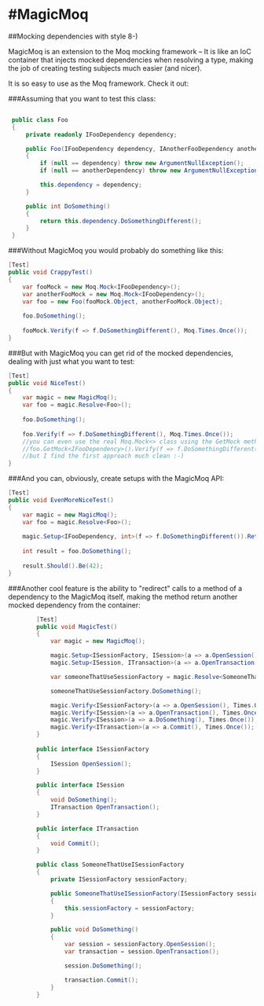 #MagicMoq
========

##Mocking dependencies with style 8-)

MagicMoq is an extension to the Moq mocking framework – It is like an IoC container that injects mocked dependencies when resolving a type, making the job of creating testing subjects much easier (and nicer).

It is so easy to use as the Moq framework. Check it out:


###Assuming that you want to test this class:
```C#

 public class Foo
 {
     private readonly IFooDependency dependency;

     public Foo(IFooDependency dependency, IAnotherFooDependency anotherDependency)
     {
         if (null == dependency) throw new ArgumentNullException();
         if (null == anotherDependency) throw new ArgumentNullException();

         this.dependency = dependency;
     }

     public int DoSomething()
     {
         return this.dependency.DoSomethingDifferent();
     }
 }
```

###Without MagicMoq you would probably do something like this:
```C#
[Test]
public void CrappyTest()
{
    var fooMock = new Moq.Mock<IFooDependency>();
    var anotherFooMock = new Moq.Mock<IFooDependency>();
    var foo = new Foo(fooMock.Object, anotherFooMock.Object);
    
    foo.DoSomething();
    
    fooMock.Verify(f => f.DoSomethingDifferent(), Moq.Times.Once());
}

```

###But with MagicMoq you can get rid of the mocked dependencies, dealing with just what you want to test:
```C#
[Test]
public void NiceTest()
{
    var magic = new MagicMoq();
    var foo = magic.Resolve<Foo>();
    
    foo.DoSomething();
    
    foo.Verify(f => f.DoSomethingDifferent(), Moq.Times.Once());
    //you can even use the real Moq.Mock<> class using the GetMock method, like this:
    //foo.GetMock<IFooDependency>().Verify(f => f.DoSomethingDifferent(), Moq.Times.Once());
    //but I find the first approach much clean :-)
}
```

###And you can, obviously, create setups with the MagicMoq API:
```C#
[Test]
public void EvenMoreNiceTest()
{
    var magic = new MagicMoq();
    var foo = magic.Resolve<Foo>();
    
    magic.Setup<IFooDependency, int>(f => f.DoSomethingDifferent()).Returns(42);
    
    int result = foo.DoSomething();
    
    result.Should().Be(42);
}
```

###Another cool feature is the ability to "redirect" calls to a method of a dependency to the MagicMoq itself, making the method return another mocked dependency from the container:
```C#
        [Test]
        public void MagicTest()
        {
            var magic = new MagicMoq();

            magic.Setup<ISessionFactory, ISession>(a => a.OpenSession()).AndMagicallyResolve(magic);
            magic.Setup<ISession, ITransaction>(a => a.OpenTransaction()).AndMagicallyResolve(magic);

            var someoneThatUseSessionFactory = magic.Resolve<SomeoneThatUseISessionFactory>();

            someoneThatUseSessionFactory.DoSomething();

            magic.Verify<ISessionFactory>(a => a.OpenSession(), Times.Once());
            magic.Verify<ISession>(a => a.OpenTransaction(), Times.Once());
            magic.Verify<ISession>(a => a.DoSomething(), Times.Once());
            magic.Verify<ITransaction>(a => a.Commit(), Times.Once());
        }
        
        public interface ISessionFactory
        {
            ISession OpenSession();
        }

        public interface ISession
        {
            void DoSomething();
            ITransaction OpenTransaction();
        }

        public interface ITransaction
        {
            void Commit();
        }

        public class SomeoneThatUseISessionFactory
        {
            private ISessionFactory sessionFactory;

            public SomeoneThatUseISessionFactory(ISessionFactory sessionFactory)
            {
                this.sessionFactory = sessionFactory;
            }

            public void DoSomething()
            {
                var session = sessionFactory.OpenSession();
                var transaction = session.OpenTransaction();

                session.DoSomething();

                transaction.Commit();
            }
        }
```


